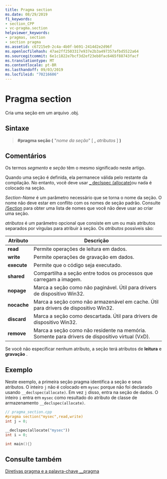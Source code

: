 ```yaml
---
title: Pragma section
ms.date: 08/29/2019
f1_keywords:
- section_CPP
- vc-pragma.section
helpviewer_keywords:
- pragmas, section
- section pragma
ms.assetid: c67215e9-2c4a-4b0f-b691-2414d2e2d96f
ms.openlocfilehash: 47ae2ff2503317e937e2b3a497357afbd5522a64
ms.sourcegitcommit: 6e1c1822e7bcf3d2ef23eb8fac6465f88743facf
ms.translationtype: MT
ms.contentlocale: pt-BR
ms.lasthandoff: 09/03/2019
ms.locfileid: "70216606"
---
```

# <a name="section-pragma"></a>Pragma section

Cria uma seção em um arquivo .obj.

## <a name="syntax"></a>Sintaxe

> **#pragma seção (** "*nome da seção*" [ **,** *atributos* ] **)**

## <a name="remarks"></a>Comentários

Os termos *segmento* e *seção* têm o mesmo significado neste artigo.

Quando uma seção é definida, ela permanece válida pelo restante da compilação. No entanto, você deve usar [_ declspec (allocate)](../cpp/allocate.md)ou nada é colocado na seção.

*Section-Name* é um parâmetro necessário que se torna o nome da seção. O nome não deve estar em conflito com os nomes de seção padrão. Consulte [/Section](../build/reference/section-specify-section-attributes.md) para obter uma lista de nomes que você não deve usar ao criar uma seção.

*atributos* é um parâmetro opcional que consiste em um ou mais atributos separados por vírgulas para atribuir à seção. Os *atributos* possíveis são:

|Atributo|Descrição|
|-|-|
|**read**|Permite operações de leitura em dados.|
|**write**|Permite operações de gravação em dados.|
|**execute**|Permite que o código seja executado.|
|**shared**|Compartilha a seção entre todos os processos que carregam a imagem.|
|**nopage**|Marca a seção como não paginável. Útil para drivers de dispositivo Win32.|
|**nocache**|Marca a seção como não armazenável em cache. Útil para drivers de dispositivo Win32.|
|**discard**|Marca a seção como descartada. Útil para drivers de dispositivo Win32.|
|**remove**|Marca a seção como não residente na memória. Somente para drivers de dispositivo virtual (V*x*D).|

Se você não especificar nenhum atributo, a seção terá atributos de **leitura** e **gravação** .

## <a name="example"></a>Exemplo

Neste exemplo, a primeira seção pragma identifica a seção e seus atributos. O inteiro `j` não é colocado em `mysec` porque não foi declarado usando `__declspec(allocate)`. Em vez `j` disso, entra na seção de dados. O inteiro `i` entra em `mysec` como resultado do atributo de classe de armazenamento `__declspec(allocate)`.

```cpp
// pragma_section.cpp
#pragma section("mysec",read,write)
int j = 0;

__declspec(allocate("mysec"))
int i = 0;

int main(){}
```

## <a name="see-also"></a>Consulte também

[Diretivas pragma e a palavra-chave __pragma](../preprocessor/pragma-directives-and-the-pragma-keyword.md)
